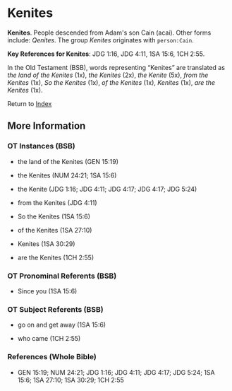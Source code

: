 # Kenites
**Kenites**. 
People descended from Adam's son Cain (acai). 
Other forms include: 
*Qenites*. 
The group _Kenites_ originates with `person:Cain`. 


**Key References for Kenites**: 
JDG 1:16, JDG 4:11, 1SA 15:6, 1CH 2:55. 


In the Old Testament (BSB), words representing “Kenites” are translated as 
*the land of the Kenites* (1x), *the Kenites* (2x), *the Kenite* (5x), *from the Kenites* (1x), *So the Kenites* (1x), *of the Kenites* (1x), *Kenites* (1x), *are the Kenites* (1x). 




Return to [Index](00-Index.md)

## More Information

### OT Instances (BSB)

* the land of the Kenites (GEN 15:19)

* the Kenites (NUM 24:21; 1SA 15:6)

* the Kenite (JDG 1:16; JDG 4:11; JDG 4:17; JDG 4:17; JDG 5:24)

* from the Kenites (JDG 4:11)

* So the Kenites (1SA 15:6)

* of the Kenites (1SA 27:10)

* Kenites (1SA 30:29)

* are the Kenites (1CH 2:55)



### OT Pronominal Referents (BSB)

* Since you (1SA 15:6)



### OT Subject Referents (BSB)

* go on and get away (1SA 15:6)

* who came (1CH 2:55)



### References (Whole Bible)

* GEN 15:19; NUM 24:21; JDG 1:16; JDG 4:11; JDG 4:17; JDG 5:24; 1SA 15:6; 1SA 27:10; 1SA 30:29; 1CH 2:55



